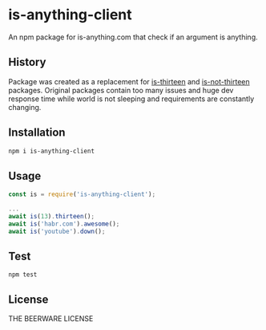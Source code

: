 # is-anything-client
An npm package for is-anything.com that check if an argument is anything.

## History

Package was created as a replacement for [is-thirteen](https://github.com/jezen/is-thirteen) and [is-not-thirteen](https://github.com/haggy/is-not-thirteen) packages. Original packages contain too many issues and huge dev response time while world is not sleeping and requirements are constantly changing.  

## Installation

```sh
npm i is-anything-client
```

## Usage

```javascript
const is = require('is-anything-client');

...
await is(13).thirteen();
await is('habr.com').awesome();
await is('youtube').down();
```

## Test

```shell
npm test
```

## License

THE BEERWARE LICENSE

